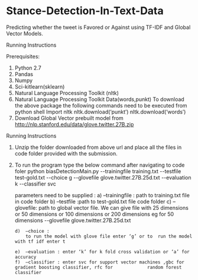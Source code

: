 # Stance-Detection-In-Text-Data
Predicting whether the tweet is Favored or Against using TF-IDF and Global Vector Models.


Running Instructions

Prerequisites:

1.	Python 2.7
2.	Pandas
3.	Numpy
4.	Sci-kitlearn(sklearn)
5.	Natural Language Processing Toolkit (nltk)
6.	Natural Language Processing Toolkit Data(words,punkt)
    	To download the above package the following commands need to be executed from python shell
	Import nltk
    	nltk.download(‘punkt’)
    	nltk.download(‘words’)
7.	Download Global Vector prebuilt model from http://nlp.stanford.edu/data/glove.twitter.27B.zip


Running Instructions

1.	Unzip the folder downloaded from above url and place all the files in code folder provided with the submission.
2.	To run the program type the below command after navigating to code foler 
	python biasDetectionMain.py --trainingfile training.txt --testfile test-gold.txt --choice g --glovefile 		glove.twitter.27B.25d.txt --evaluation k --classifier svc

	parameters need to be supplied :
		a)	–trainingfile : path to training.txt file in code folder
		b)	–testfile :path to test-gold.txt file code folder
		c)	–glovefile: path to global vector file.  We can give file with 25 dimensions or 50 dimensions or 100 			      dimensions or 200 dimensions 
			eg for 50 dimensions
			--glovefile glove.twitter.27B.25d.txt

		d)	–choice :
			to run the model with glove file enter ‘g’ or to  run the model with tf idf enter t

		e)	–evaluation : enter ‘k’ for k fold cross validation or ‘a’ for accuracy 
		f)	–classifier : enter svc for support vector machines ,gbc for gradient boosting classifier, rfc for 			   random forest classifier

